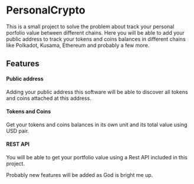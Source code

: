 # PersonalCrypto
This is a small project to solve the problem about track your personal porfolio value between different chains.
Here you will be able to add your public address to track your tokens and coins balances in different chains like Polkadot, Kusama, Ethereum and probably a few more.

## Features
#### Public address
Adding your public address this software will be able to discover all tokens and coins attached at this address.
#### Tokens and Coins
Get your tokens and coins balances in its own unit and its total value using USD pair.
#### REST API
You will be able to get your portfolio value using a Rest API included in this project.


Probably new features will be added as God is bright me up.
